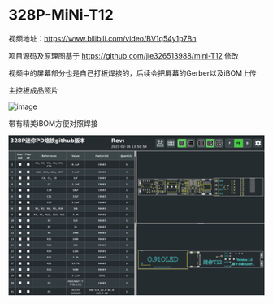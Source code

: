 # 328P-MiNi-T12

视频地址：https://www.bilibili.com/video/BV1q54y1p7Bn

项目源码及原理图基于 https://github.com/jie326513988/mini-T12 修改

视频中的屏幕部分也是自己打板焊接的，后续会把屏幕的Gerber以及iBOM上传

主控板成品照片

![image](Picture/2.jpg)

带有精美iBOM方便对照焊接

![image](Picture/1.png)
